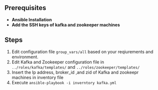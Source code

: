 ## Prerequisites

* **Ansible Installation**
* **Add the SSH keys of kafka and zookeeper machines**


## Steps

1. Edit configuration file ```group_vars/all``` based on your reqiurements and environment.
2. Edit Kafka and Zookeeper configuration file in ```../roles/kafka/templates/``` and ```../roles/zookeeper/templates/```
3. Insert the Ip address, broker_id ,and zid of Kafka and zookeepr machines in inventory file
4. Execute ```ansible-playbook -i inverntory kafka.yml```

